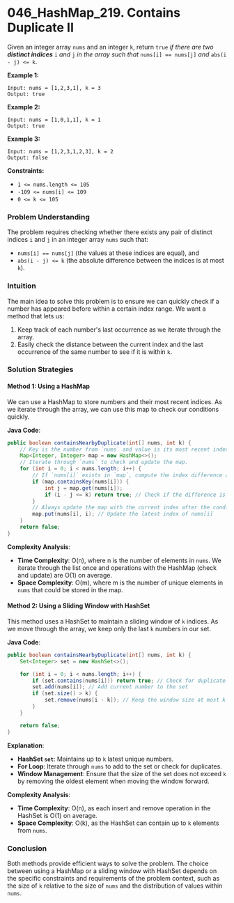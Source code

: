# 046_HashMap_219. Contains Duplicate II

Given an integer array `nums` and an integer `k`, return `true` *if there are two **distinct indices*** `i` *and* `j` *in the array such that* `nums[i] == nums[j]` *and* `abs(i - j) <= k`.

 

**Example 1:**

```
Input: nums = [1,2,3,1], k = 3
Output: true
```

**Example 2:**

```
Input: nums = [1,0,1,1], k = 1
Output: true
```

**Example 3:**

```
Input: nums = [1,2,3,1,2,3], k = 2
Output: false
```

 

**Constraints:**

- `1 <= nums.length <= 105`
- `-109 <= nums[i] <= 109`
- `0 <= k <= 105`

### Problem Understanding

The problem requires checking whether there exists any pair of distinct indices `i` and `j` in an integer array `nums` such that:
- `nums[i] == nums[j]` (the values at these indices are equal), and
- `abs(i - j) <= k` (the absolute difference between the indices is at most `k`).

### Intuition

The main idea to solve this problem is to ensure we can quickly check if a number has appeared before within a certain index range. We want a method that lets us:
1. Keep track of each number's last occurrence as we iterate through the array.
2. Easily check the distance between the current index and the last occurrence of the same number to see if it is within `k`.

### Solution Strategies

#### Method 1: Using a HashMap
We can use a HashMap to store numbers and their most recent indices. As we iterate through the array, we can use this map to check our conditions quickly.

**Java Code**:
```java
public boolean containsNearbyDuplicate(int[] nums, int k) {
    // Key is the number from `nums` and value is its most recent index.
    Map<Integer, Integer> map = new HashMap<>();
    // Iterate through `nums` to check and update the map.
    for (int i = 0; i < nums.length; i++) {
        // If `nums[i]` exists in `map`, compute the index difference and check if it is within `k`.
        if (map.containsKey(nums[i])) {
            int j = map.get(nums[i]);
            if (i - j <= k) return true; // Check if the difference is within k
        }
        // Always update the map with the current index after the condition check.
        map.put(nums[i], i); // Update the latest index of nums[i]
    }
    return false;
}
```
**Complexity Analysis**:
- **Time Complexity**: O(n), where n is the number of elements in `nums`. We iterate through the list once and operations with the HashMap (check and update) are O(1) on average.
- **Space Complexity**: O(m), where m is the number of unique elements in `nums` that could be stored in the map.

#### Method 2: Using a Sliding Window with HashSet
This method uses a HashSet to maintain a sliding window of `k` indices. As we move through the array, we keep only the last `k` numbers in our set.

**Java Code**:
```java
public boolean containsNearbyDuplicate(int[] nums, int k) {
    Set<Integer> set = new HashSet<>();

    for (int i = 0; i < nums.length; i++) {
        if (set.contains(nums[i])) return true; // Check for duplicate in the current window
        set.add(nums[i]); // Add current number to the set
        if (set.size() > k) {
            set.remove(nums[i - k]); // Keep the window size at most k
        }
    }

    return false;
}
```
**Explanation**:
- **HashSet `set`**: Maintains up to `k` latest unique numbers.
- **For Loop**: Iterate through `nums` to add to the set or check for duplicates.
- **Window Management**: Ensure that the size of the set does not exceed `k` by removing the oldest element when moving the window forward.

**Complexity Analysis**:
- **Time Complexity**: O(n), as each insert and remove operation in the HashSet is O(1) on average.
- **Space Complexity**: O(k), as the HashSet can contain up to `k` elements from `nums`.

### Conclusion

Both methods provide efficient ways to solve the problem. The choice between using a HashMap or a sliding window with HashSet depends on the specific constraints and requirements of the problem context, such as the size of `k` relative to the size of `nums` and the distribution of values within `nums`.